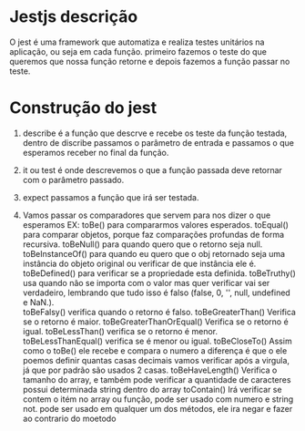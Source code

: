 # Jestjs descrição 

O jest é uma framework que automatiza e realiza testes unitários na aplicação, ou seja em cada função.
primeiro fazemos o teste do que queremos que nossa função retorne e depois fazemos a função passar no teste.


# Construção do jest

1. describe é a função que descrve e recebe os teste da função testada, dentro de discribe passamos o parâmetro de entrada
e passamos o que esperamos receber no final da função.
2. it ou test é onde descrevemos o que a função passada deve retornar com o parâmetro passado.
3. expect passamos a função que irá ser testada.

4. Vamos passar os comparadores que servem para nos dizer o que esperamos
EX: toBe() para compararmos valores esperados.
    toEqual() para comparar objetos, porque faz comparações profundas de forma recursiva.
    toBeNull() para quando quero que o retorno seja null.
    toBeInstanceOf() para quando eu quero que o obj retornado seja uma instância do objeto original ou verificar de que instância ele é.
    toBeDefined() para verificar se a propriedade esta definida.
    toBeTruthy() usa quando não se importa com o valor mas quer verificar vai ser verdadeiro, lembrando que tudo isso é falso (false, 0, '', null, undefined e NaN.).  
    toBeFalsy() verifica quando o retorno é falso.
    toBeGreaterThan() Verifica se o retorno é maior.
    toBeGreaterThanOrEqual() Verifica se o retorno é igual.
    toBeLessThan() verifica se o retorno é menor.
    toBeLessThanEqual() verifica se é menor ou igual.
    toBeCloseTo() Assim como o toBe() ele recebe e compara o numero a diferença é que o ele poemos definir quantas casas decimais              vamos verificar após a virgula, já que por padrão são usados 2 casas.
    toBeHaveLength() Verifica o tamanho do array, e também pode verificar a quantidade de caracteres possui determinada string dentro do array
    toContain() Irá verificar se contem o itém no array ou função, pode ser usado com numero e string
    not. pode ser usado em qualquer um dos métodos, ele ira negar e fazer ao contrario do moetodo